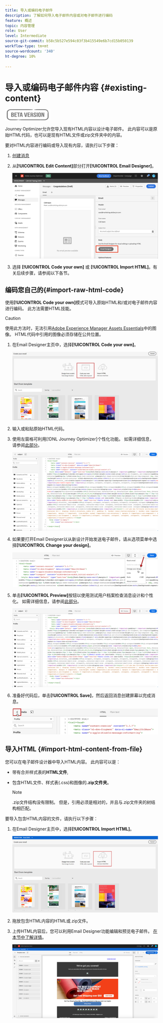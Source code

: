```yaml
---
title: 导入或编码电子邮件
description: 了解如何导入电子邮件内容或对电子邮件进行编码
feature: 概述
topic: 内容管理
role: User
level: Intermediate
source-git-commit: b58c5b527e594c03f3b415549e6b7cd15b050139
workflow-type: tm+mt
source-wordcount: '340'
ht-degree: 10%

---
```


# 导入或编码电子邮件内容 {#existing-content}

![](assets/do-not-localize/badge.png)

Journey Optimizer允许您导入现有HTML内容以设计电子邮件。 此内容可以是原始HTML代码，也可以是现有HTML文件或zip文件夹中的内容。

要对HTML内容进行编码或导入现有内容，请执行以下步骤：

1. [创建消息](create-message.md)

1. 从&#x200B;**[!UICONTROL Edit Content]**&#x200B;部分打开&#x200B;**[!UICONTROL Email Designer]**。

   ![](assets/import-html_1.png)

1. 选择 **[!UICONTROL Code your own]** 或 **[!UICONTROL Import HTML]**。有关后续步骤，请参阅以下各节。

## 编码您自己的{#import-raw-html-code}

使用&#x200B;**[!UICONTROL Code your own]**&#x200B;模式可导入原始HTML和/或对电子邮件内容进行编码。 此方法需要HTML技能。

>[!CAUTION]
>
> 使用此方法时，无法引用[Adobe Experience Manager Assets Essentials](assets-essentials.md)中的图像。 HTML代码中引用的图像必须存储在公共位置。

1. 在Email Designer主页中，选择&#x200B;**[!UICONTROL Code your own]**。

   ![](assets/code-your-own.png)

1. 输入或粘贴原始HTML代码。

1. 使用左窗格可利用[!DNL Journey Optimizer]个性化功能。 如需详细信息，请参阅[此部分](personalization/personalize.md)。

   ![](assets/code-editor.png)

1. 如果要打开Email Designer以从新设计开始发送电子邮件，请从选项菜单中选择&#x200B;**[!UICONTROL Change your design]**。

   ![](assets/code-editor-change-design.png)

1. 单击&#x200B;**[!UICONTROL Preview]**&#x200B;按钮以使用测试用户档案检查消息设计和个性化。 如需详细信息，请参阅[此部分](preview.md)。

   ![](assets/code-editor-preview.png)

1. 准备好代码后，单击&#x200B;**[!UICONTROL Save]**，然后返回消息创建屏幕以完成消息。

   ![](assets/code-editor-save.png)


## 导入HTML {#import-html-content-from-file}

您可以在电子邮件设计器中导入HTML内容。 此内容可以是：

* 带有合并样式表的&#x200B;**HTML文件**,
* 包含HTML文件、样式表(.css)和图像的&#x200B;**.zip文件夹**。

   >[!NOTE]
   >
   >.zip文件结构没有限制。 但是，引用必须是相对的，并且与.zip文件夹的树结构相匹配。

要导入包含HTML内容的文件，请执行以下步骤：

1. 在Email Designer主页中，选择&#x200B;**[!UICONTROL Import HTML]**。

   ![](assets/import-html_2.png)

1. 拖放包含HTML内容的HTML或.zip文件。

1. 上传HTML内容后，您可以利用Email Designer功能编辑和预览电子邮件。 [在本节中了解详情](create-email-content.md)。

   ![](assets/html-imported.png)
